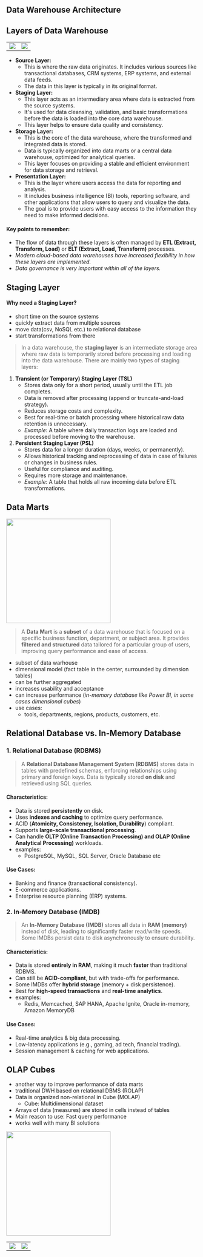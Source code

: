 ## Data Warehouse Architecture

## Layers of Data Warehouse

<table>
    <tr>
        <td>
            <img src="https://github.com/user-attachments/assets/f1c96757-f938-4a96-8e62-132146527ab0">
        </td>
        <td>
            <img src="https://github.com/user-attachments/assets/10fb54fb-637b-4cb6-b8ae-729fae98a435">
        </td>
    </tr>
</table>

- **Source Layer:**
  - This is where the raw data originates. It includes various sources like transactional databases, CRM systems, ERP systems, and external data feeds.
  - The data in this layer is typically in its original format.
- **Staging Layer:**
  - This layer acts as an intermediary area where data is extracted from the source systems.
  - It's used for data cleansing, validation, and basic transformations before the data is loaded into the core data warehouse.
  - This layer helps to ensure data quality and consistency.
- **Storage Layer:**
  - This is the core of the data warehouse, where the transformed and integrated data is stored.
  - Data is typically organized into data marts or a central data warehouse, optimized for analytical queries.
  - This layer focuses on providing a stable and efficient environment for data storage and retrieval.
- **Presentation Layer:**
  - This is the layer where users access the data for reporting and analysis.
  - It includes business intelligence (BI) tools, reporting software, and other applications that allow users to query and visualize the data.
  - The goal is to provide users with easy access to the information they need to make informed decisions.

#### Key points to remember:

- The flow of data through these layers is often managed by **ETL (Extract, Transform, Load)** or **ELT (Extract, Load, Transform)** processes.
- _Modern cloud-based data warehouses have increased flexibility in how these layers are implemented._
- _Data governance is very important within all of the layers._

## Staging Layer

#### Why need a Staging Layer?

- short time on the source systems
- quickly extract data from multiple sources
- move data(csv, NoSQL etc.) to relational database
- start transformations from there

> In a data warehouse, the **staging layer** is an intermediate storage area where raw data is temporarily stored before processing and loading into the data warehouse. There are mainly two types of staging layers:

1. **Transient (or Temporary) Staging Layer (TSL)**
   - Stores data only for a short period, usually until the ETL job completes.
   - Data is removed after processing (append or truncate-and-load strategy).
   - Reduces storage costs and complexity.
   - Best for real-time or batch processing where historical raw data retention is unnecessary.
   - _Example_: A table where daily transaction logs are loaded and processed before moving to the warehouse.
2. **Persistent Staging Layer (PSL)**
   - Stores data for a longer duration (days, weeks, or permanently).
   - Allows historical tracking and reprocessing of data in case of failures or changes in business rules.
   - Useful for compliance and auditing.
   - Requires more storage and maintenance.
   - _Example_: A table that holds all raw incoming data before ETL transformations.

## Data Marts

<p>
    <img src="https://github.com/user-attachments/assets/0fca9965-2d05-4bf8-a14d-b05c52fb9ac4" height=275>
</p>

> A **Data Mart** is a **subset** of a data warehouse that is focused on a specific business function, department, or subject area. It provides **filtered and structured** data tailored for a particular group of users, improving query performance and ease of access.

- subset of data warhouse
- dimensional model (fact table in the center, surrounded by dimension tables)
- can be further aggregated
- increases usability and acceptance
- can increase performance (_in-memory database like Power BI, in some cases dimensional cubes_)
- use cases:
  - tools, departments, regions, products, customers, etc.

## Relational Database vs. In-Memory Database

### 1. Relational Database (RDBMS)

> A **Relational Database Management System (RDBMS)** stores data in tables with predefined schemas, enforcing relationships using primary and foreign keys. Data is typically stored **on disk** and retrieved using SQL queries.

#### Characteristics:

- Data is stored **persistently** on disk.
- Uses **indexes and caching** to optimize query performance.
- ACID (**Atomicity, Consistency, Isolation, Durability**) compliant.
- Supports **large-scale transactional processing**.
- Can handle **OLTP (Online Transaction Processing) and OLAP (Online Analytical Processing)** workloads.
- examples:
  - PostgreSQL, MySQL, SQL Server, Oracle Database etc

#### Use Cases:

- Banking and finance (transactional consistency).
- E-commerce applications.
- Enterprise resource planning (ERP) systems.

### 2. In-Memory Database (IMDB)

> An **In-Memory Database (IMDB)** stores **all** data in **RAM (memory)** instead of disk, leading to significantly faster read/write speeds. Some IMDBs persist data to disk asynchronously to ensure durability.

#### Characteristics:

- Data is stored **entirely in RAM**, making it much **faster** than traditional RDBMS.
- Can still be **ACID-compliant**, but with trade-offs for performance.
- Some IMDBs offer **hybrid storage** (memory + disk persistence).
- Best for **high-speed transactions** and **real-time analytics**.
- examples:
  - Redis, Memcached, SAP HANA, Apache Ignite, Oracle in-memory, Amazon MemoryDB

#### Use Cases:

- Real-time analytics & big data processing.
- Low-latency applications (e.g., gaming, ad tech, financial trading).
- Session management & caching for web applications.

## OLAP Cubes

- another way to improve performance of data marts
- traditional DWH based on relational DBMS (ROLAP)
- Data is organized non-relational in Cube (MOLAP)
  - Cube: Multidimensional dataset
- Arrays of data (measures) are stored in cells instead of tables
- Main reason to use: Fast query performance
- works well with many BI solutions

<p>
    <img src="https://github.com/user-attachments/assets/7b8104d8-3667-450c-98de-1d8ee063820f" height=275>
</p>

<table>
    <tr>
        <td>
            <img src="https://github.com/user-attachments/assets/58f089fc-d0fb-408a-aec3-25055183e8d3">
        </td>
        <td>
            <img src="https://github.com/user-attachments/assets/dac00e69-0e4f-4066-86db-c725480bf043">
        </td>
    </tr>
</table>
